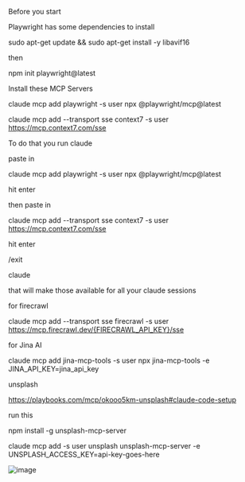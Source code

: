 Before you start

Playwright has some dependencies to install

sudo apt-get update && sudo apt-get install -y libavif16

then

npm init playwright@latest



Install these MCP Servers

claude mcp add playwright -s user npx @playwright/mcp@latest 

claude mcp add --transport sse context7 -s user https://mcp.context7.com/sse

To do that you run claude

paste in 

claude mcp add playwright -s user npx @playwright/mcp@latest

hit enter

then paste in 

claude mcp add --transport sse context7 -s user https://mcp.context7.com/sse

hit enter

/exit

claude

that will make those available for all your claude sessions


for firecrawl

claude mcp add --transport sse firecrawl -s user https://mcp.firecrawl.dev/{FIRECRAWL_API_KEY}/sse


for Jina AI

claude mcp add jina-mcp-tools -s user npx jina-mcp-tools -e JINA_API_KEY=jina_api_key


unsplash

https://playbooks.com/mcp/okooo5km-unsplash#claude-code-setup

run this

npm install -g unsplash-mcp-server


claude mcp add -s user unsplash unsplash-mcp-server -e UNSPLASH_ACCESS_KEY=api-key-goes-here


![image](https://github.com/user-attachments/assets/7934355a-15a4-4b6f-82c4-5cb51bbaebeb)
